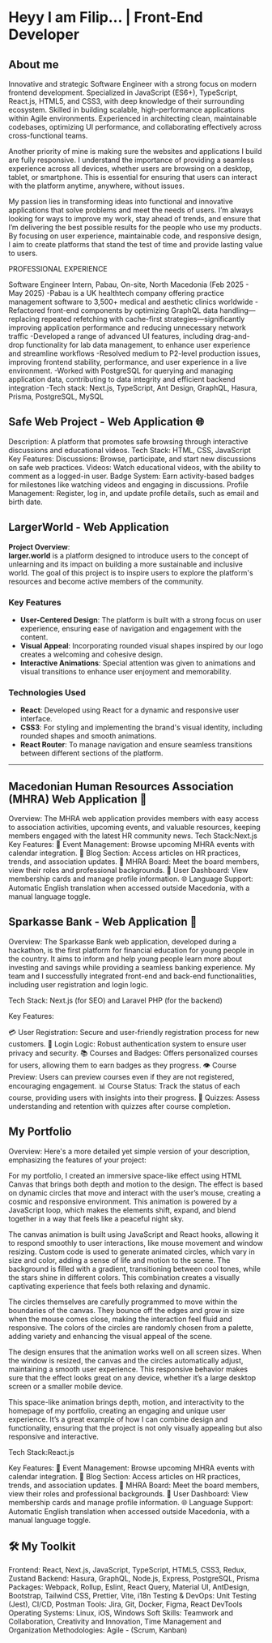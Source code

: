 <h1>Heyy I am Filip... | Front-End Developer</h1>

<h2>About me</h2>

Innovative and strategic Software Engineer with a strong focus on modern frontend development.
Specialized in JavaScript (ES6+), TypeScript, React.js, HTML5, and CSS3, with deep knowledge of
their surrounding ecosystem. Skilled in building scalable, high-performance applications within Agile
environments. Experienced in architecting clean, maintainable codebases, optimizing UI
performance, and collaborating effectively across cross-functional teams.

Another priority of mine is making sure the websites and applications I build are fully responsive. I understand the importance of providing a seamless experience across all devices, whether users are browsing on a desktop, tablet, or smartphone. This is essential for ensuring that users can interact with the platform anytime, anywhere, without issues.

My passion lies in transforming ideas into functional and innovative applications that solve problems and meet the needs of users. I’m always looking for ways to improve my work, stay ahead of trends, and ensure that I’m delivering the best possible results for the people who use my products. By focusing on user experience, maintainable code, and responsive design, I aim to create platforms that stand the test of time and provide lasting value to users.

PROFESSIONAL EXPERIENCE

Software Engineer Intern, Pabau, On-site, North Macedonia (Feb 2025 - May 2025)
-Pabau is a UK healthtech company offering practice management software to 3,500+ medical
and aesthetic clinics worldwide
-Refactored front-end components by optimizing GraphQL data handling—replacing repeated
refetching with cache-first strategies—significantly improving application performance and
reducing unnecessary network traffic
-Developed a range of advanced UI features, including drag-and-drop functionality for lab data
management, to enhance user experience and streamline workflows
-Resolved medium to P2-level production issues, improving frontend stability, performance,
and user experience in a live environment.
-Worked with PostgreSQL for querying and managing application data, contributing to data
integrity and efficient backend integration
-Tech stack: Next.js, TypeScript, Ant Design, GraphQL, Hasura, Prisma, PostgreSQL, MySQL

<h2> Safe Web Project - Web Application 🌐</h2>

Description: A platform that promotes safe browsing through interactive discussions and educational videos.
Tech Stack: HTML, CSS, JavaScript
Key Features:
Discussions: Browse, participate, and start new discussions on safe web practices.
Videos: Watch educational videos, with the ability to comment as a logged-in user.
Badge System: Earn activity-based badges for milestones like watching videos and engaging in discussions.
Profile Management: Register, log in, and update profile details, such as email and birth date.


<h2>LargerWorld - Web Application</h2>

**Project Overview**:  
**larger.world** is a platform designed to introduce users to the concept of unlearning and its impact on building a more sustainable and inclusive world. The goal of this project is to inspire users to explore the platform's resources and become active members of the community.

### Key Features
- **User-Centered Design**: The platform is built with a strong focus on user experience, ensuring ease of navigation and engagement with the content.
- **Visual Appeal**: Incorporating rounded visual shapes inspired by our logo creates a welcoming and cohesive design.
- **Interactive Animations**: Special attention was given to animations and visual transitions to enhance user enjoyment and memorability.

### Technologies Used
- **React**: Developed using React for a dynamic and responsive user interface.
- **CSS3**: For styling and implementing the brand's visual identity, including rounded shapes and smooth animations.
- **React Router**: To manage navigation and ensure seamless transitions between different sections of the platform.

---

<h2> Macedonian Human Resources Association (MHRA) Web Application 👥</h2>

Overview: The MHRA web application provides members with easy access to association activities, upcoming events, and valuable resources, keeping members engaged with the latest HR community news.
Tech Stack:Next.js
Key Features:
📅 Event Management: Browse upcoming MHRA events with calendar integration.
📰 Blog Section: Access articles on HR practices, trends, and association updates.
👥 MHRA Board: Meet the board members, view their roles and professional backgrounds.
🎫 User Dashboard: View membership cards and manage profile information.
🌐 Language Support: Automatic English translation when accessed outside Macedonia, with a manual language toggle.

<h2> Sparkasse Bank - Web Application 🚀</h2>
Overview: The Sparkasse Bank web application, developed during a hackathon, is the first platform for financial education for young people in the country. It aims to inform and help young people learn more about investing and savings while providing a seamless banking experience. My team and I successfully integrated front-end and back-end functionalities, including user registration and login logic.

Tech Stack: Next.js (for SEO) and Laravel PHP (for the backend)

Key Features:

💳 User Registration: Secure and user-friendly registration process for new customers.
🔐 Login Logic: Robust authentication system to ensure user privacy and security.
📚 Courses and Badges: Offers personalized courses for users, allowing them to earn badges as they progress.
👁️ Course Preview: Users can preview courses even if they are not registered, encouraging engagement.
📊 Course Status: Track the status of each course, providing users with insights into their progress.
📝 Quizzes: Assess understanding and retention with quizzes after course completion.


<h2>My Portfolio </h2>

Overview: 
Here's a more detailed yet simple version of your description, emphasizing the features of your project:

For my portfolio, I created an immersive space-like effect using HTML Canvas that brings both depth and motion to the design. The effect is based on dynamic circles that move and interact with the user’s mouse, creating a cosmic and responsive environment. This animation is powered by a JavaScript loop, which makes the elements shift, expand, and blend together in a way that feels like a peaceful night sky.

The canvas animation is built using JavaScript and React hooks, allowing it to respond smoothly to user interactions, like mouse movement and window resizing. Custom code is used to generate animated circles, which vary in size and color, adding a sense of life and motion to the scene. The background is filled with a gradient, transitioning between cool tones, while the stars shine in different colors. This combination creates a visually captivating experience that feels both relaxing and dynamic.

The circles themselves are carefully programmed to move within the boundaries of the canvas. They bounce off the edges and grow in size when the mouse comes close, making the interaction feel fluid and responsive. The colors of the circles are randomly chosen from a palette, adding variety and enhancing the visual appeal of the scene.

The design ensures that the animation works well on all screen sizes. When the window is resized, the canvas and the circles automatically adjust, maintaining a smooth user experience. This responsive behavior makes sure that the effect looks great on any device, whether it’s a large desktop screen or a smaller mobile device.

This space-like animation brings depth, motion, and interactivity to the homepage of my portfolio, creating an engaging and unique user experience. It’s a great example of how I can combine design and functionality, ensuring that the project is not only visually appealing but also responsive and interactive.

Tech Stack:React.js

Key Features:
📅 Event Management: Browse upcoming MHRA events with calendar integration.
📰 Blog Section: Access articles on HR practices, trends, and association updates.
👥 MHRA Board: Meet the board members, view their roles and professional backgrounds.
🎫 User Dashboard: View membership cards and manage profile information.
🌐 Language Support: Automatic English translation when accessed outside Macedonia, with a manual language toggle.

<h2>🛠️ My Toolkit</h2>

Frontend: React, Next.js, JavaScript, TypeScript, HTML5, CSS3, Redux, Zustand
Backend: Hasura, GraphQL, Node.js, Express, PostgreSQL, Prisma
Packages: Webpack, Rollup, Eslint, React Query, Material UI, AntDesign, Bootstrap, Tailwind CSS,
Prettier, Vite, i18n
Testing & DevOps: Unit Testing (Jest), CI/CD, Postman
Tools: Jira, Git, Docker, Figma, React DevTools
Operating Systems: Linux, iOS, Windows
Soft Skills: Teamwork and Collaboration, Creativity and Innovation, Time Management and
Organization
Methodologies: Agile - (Scrum, Kanban)


